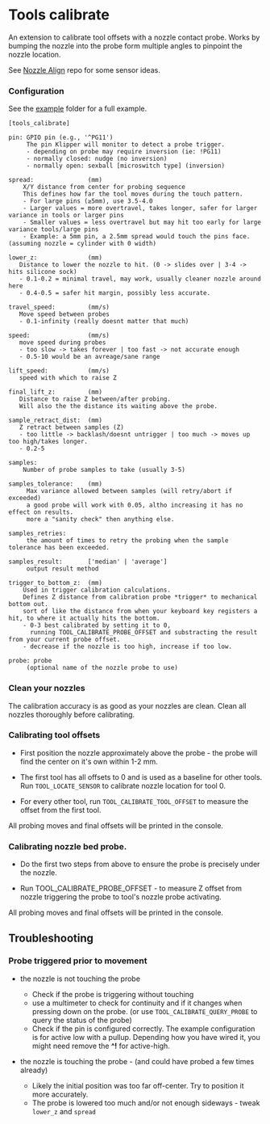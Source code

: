 # Tools calibrate

An extension to calibrate tool offsets with a nozzle contact probe.
Works by bumping the nozzle into the probe form multiple angles to pinpoint the nozzle location.

See [Nozzle Align](https://github.com/viesturz/NozzleAlign) repo for some sensor ideas.

### Configuration

See the [example](/examples/calibrate-offsets.cfg) folder for a full example.
```
[tools_calibrate]

pin: GPIO pin (e.g., '^PG11')
     The pin Klipper will monitor to detect a probe trigger.
     - depending on probe may require inversion (ie: !PG11)
     - normally closed: nudge (no inversion)
     - normally open: sexball [microswitch type] (inversion)

spread:               (mm)
    X/Y distance from center for probing sequence
    This defines how far the tool moves during the touch pattern.
    - For large pins (≥5mm), use 3.5-4.0 
    - Larger values = more overtravel, takes longer, safer for larger variance in tools or larger pins
    - Smaller values = less overtravel but may hit too early for large variance tools/large pins
    - Example: a 5mm pin, a 2.5mm spread would touch the pins face. (assuming nozzle = cylinder with 0 width)

lower_z:              (mm)
   Distance to lower the nozzle to hit. (0 -> slides over | 3-4 -> hits silicone sock)
   - 0.1-0.2 = minimal travel, may work, usually cleaner nozzle around here
   - 0.4-0.5 = safer hit margin, possibly less accurate.

travel_speed:         (mm/s)
   Move speed between probes 
   - 0.1-infinity (really doesnt matter that much)

speed:                (mm/s)
   move speed during probes 
   - too slow -> takes forever | too fast -> not accurate enough
   - 0.5-10 would be an avreage/sane range

lift_speed:           (mm/s)
   speed with which to raise Z

final_lift_z:         (mm)
   Distance to raise Z between/after probing.
   Will also the the distance its waiting above the probe.

sample_retract_dist:  (mm)
   Z retract between samples (Z) 
   - too little -> backlash/doesnt untrigger | too much -> moves up too high/takes longer.
   - 0.2-5 

samples: 
    Number of probe samples to take (usually 3-5)

samples_tolerance:    (mm) 
     Max variance allowed between samples (will retry/abort if exceeded)
     a good probe will work with 0.05, altho increasing it has no effect on results.
     more a "sanity check" then anything else.

samples_retries: 
     the amount of times to retry the probing when the sample tolerance has been exceeded.

samples_result:       ['median' | 'average']
     output result method 
     
trigger_to_bottom_z:  (mm)
    Used in trigger calibration calculations.
    Defines Z distance from calibration probe *trigger* to mechanical bottom out.
    sort of like the distance from when your keyboard key registers a hit, to where it actually hits the bottom.
    - 0-3 best calibrated by setting it to 0, 
      running TOOL_CALIBRATE_PROBE_OFFSET and substracting the result from your current probe offset.
    - decrease if the nozzle is too high, increase if too low.

probe: probe 
     (optional name of the nozzle probe to use)
```

### Clean your nozzles 

The calibration accuracy is as good as your nozzles are clean. 
Clean all nozzles thoroughly before calibrating.

### Calibrating tool offsets

- First position the nozzle approximately above the probe - the probe will find the center on it's own within 1-2 mm.

- The first tool has all offsets to 0 and is used as a baseline for other tools. Run ```TOOL_LOCATE_SENSOR``` to calibrate nozzle location for tool 0.

- For every other tool, run ```TOOL_CALIBRATE_TOOL_OFFSET``` to measure the offset from the first tool.

All probing moves and final offsets will be printed in the console.

### Calibrating nozzle bed probe.

- Do the first two steps from above to ensure the probe is precisely under the nozzle.

- Run TOOL_CALIBRATE_PROBE_OFFSET - to measure Z offset from nozzle triggering the probe to tool's nozzle probe activating.

All probing moves and final offsets will be printed in the console.


## Troubleshooting

### Probe triggered prior to movement
- the nozzle is not touching the probe
  - Check if the probe is triggering without touching  
  - use a multimeter to check for continuity and if it changes when pressing down on the probe. (or use `TOOL_CALIBRATE_QUERY_PROBE` to query the status of the probe)
  - Check if the pin is configured correctly. The example configuration is for active low with a pullup. Depending how you have wired it, you might need remove the **^!** for active-high.
  
- the nozzle is touching the probe - (and could have probed a few times already)
  - Likely the initial position was too far off-center. Try to position it more accurately.
  - The probe is lowered too much and/or not enough sideways - tweak `lower_z` and `spread`
